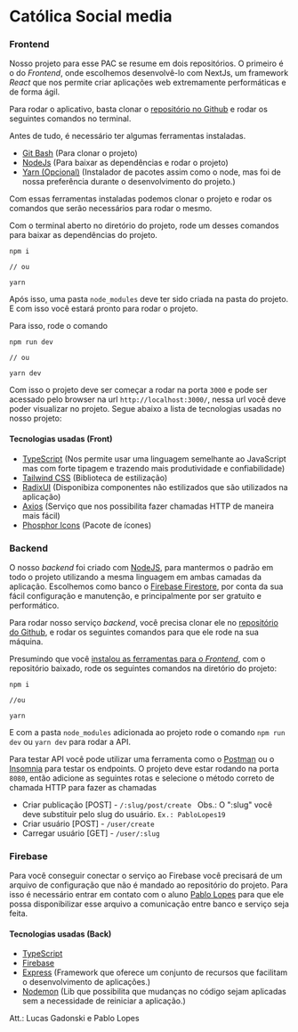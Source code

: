 # Católica Social media

### Frontend

Nosso projeto para esse PAC se resume em dois repositórios. O primeiro é o do _Frontend_, onde escolhemos desenvolvê-lo com NextJs, um framework _React_ que nos permite criar aplicações web extremamente performáticas e de forma ágil.

Para rodar o aplicativo, basta clonar o [repositório no Github](https://github.com/PabloLopes19/catolica-social) e rodar os seguintes comandos no terminal.

Antes de tudo, é necessário ter algumas ferramentas instaladas.

- [Git Bash](https://www.git-scm.com/downloads) (Para clonar o projeto)
- [NodeJs](https://nodejs.org/en/download/package-manager) (Para baixar as dependências e rodar o projeto)
- [Yarn (Opcional)](https://classic.yarnpkg.com/lang/en/docs/install/#mac-stable) (Instalador de pacotes assim como o node, mas foi de nossa preferência durante o desenvolvimento do projeto.)

Com essas ferramentas instaladas podemos clonar o projeto e rodar os comandos que serão necessários para rodar o mesmo.

Com o terminal aberto no diretório do projeto, rode um desses comandos para baixar as dependências do projeto.

```
npm i

// ou

yarn
```

Após isso, uma pasta `node_modules` deve ter sido criada na pasta do projeto. E com isso você estará pronto para rodar o projeto.

Para isso, rode o comando

```
npm run dev

// ou

yarn dev
```

Com isso o projeto deve ser começar a rodar na porta `3000` e pode ser acessado pelo browser na url `http://localhost:3000/`, nessa url você deve poder visualizar no projeto. Segue abaixo a lista de tecnologias usadas no nosso projeto:

#### Tecnologias usadas (Front)

- [TypeScript](https://www.typescriptlang.org/) (Nos permite usar uma linguagem semelhante ao JavaScript mas com forte tipagem e trazendo mais produtividade e confiabilidade)
- [Tailwind CSS](https://tailwindcss.com/) (Biblioteca de estilização)
- [RadixUI](https://www.radix-ui.com/) (Disponibiza componentes não estilizados que são utilizados na aplicação)
- [Axios](https://axios-http.com/ptbr/docs/intro) (Serviço que nos possibilita fazer chamadas HTTP de maneira mais fácil)
- [Phosphor Icons](https://axios-http.com/ptbr/docs/intro) (Pacote de ícones)

### Backend

O nosso _backend_ foi criado com [NodeJS](https://nodejs.org/en/download/package-manager), para mantermos o padrão em todo o projeto utilizando a mesma linguagem em ambas camadas da aplicação. Escolhemos como banco o [Firebase Firestore](https://firebase.google.com/?hl=pt-br), por conta da sua fácil configuração e manutenção, e principalmente por ser gratuito e performático.

Para rodar nosso serviço _backend_, você precisa clonar ele no [repositório do Github](https://github.com/PabloLopes19/catolica-social-api), e rodar os seguintes comandos para que ele rode na sua máquina.

Presumindo que você [instalou as ferramentas para o _Frontend_](#frontend), com o repositório baixado, rode os seguintes comandos na diretório do projeto:

```
npm i

//ou

yarn
```

E com a pasta `node_modules` adicionada ao projeto rode o comando `npm run dev` ou `yarn dev` para rodar a API.

Para testar API você pode utilizar uma ferramenta como o [Postman](https://www.postman.com/downloads/) ou o [Insomnia](https://insomnia.rest/download) para testar os endpoints. O projeto deve estar rodando na porta `8080`, então adicione as seguintes rotas e selecione o método correto de chamada HTTP para fazer as chamadas

- Criar publicação [POST] - `/:slug/post/create ` Obs.: O ":slug" você deve substituir pelo slug do usuário. `Ex.: PabloLopes19`
- Criar usuário [POST] - `/user/create`
- Carregar usuário [GET] - `/user/:slug`

### Firebase

Para você conseguir conectar o serviço ao Firebase você precisará de um arquivo de configuração que não é mandado ao repositório do projeto. Para isso é necessário entrar em contato com o aluno [Pablo Lopes](pabloelopes19@gmail.com) para que ele possa disponibilizar esse arquivo a comunicação entre banco e serviço seja feita.

#### Tecnologias usadas (Back)

- [TypeScript](https://www.typescriptlang.org/)
- [Firebase](https://firebase.google.com/?hl=pt-br)
- [Express](https://expressjs.com/pt-br/) (Framework que oferece um conjunto de recursos que facilitam o desenvolvimento de aplicações.)
- [Nodemon](https://www.npmjs.com/package/nodemon) (Lib que possibilita que mudanças no código sejam aplicadas sem a necessidade de reiniciar a aplicação.)

Att.:
Lucas Gadonski e Pablo Lopes
